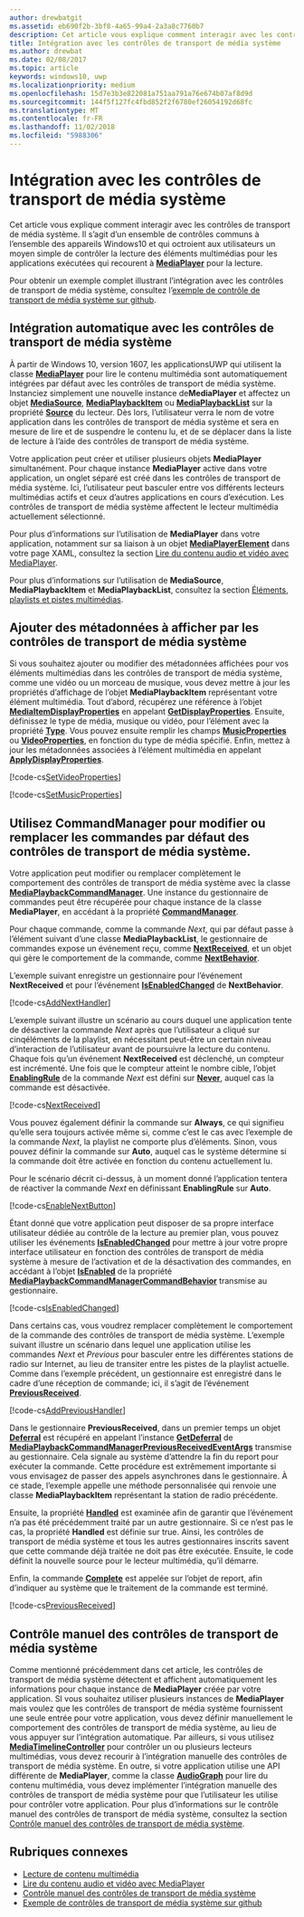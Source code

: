 ```yaml
---
author: drewbatgit
ms.assetid: eb690f2b-3bf8-4a65-99a4-2a3a8c7760b7
description: Cet article vous explique comment interagir avec les contrôles de transport de média système.
title: Intégration avec les contrôles de transport de média système
ms.author: drewbat
ms.date: 02/08/2017
ms.topic: article
keywords: windows10, uwp
ms.localizationpriority: medium
ms.openlocfilehash: 15d7e3b3e822081a751aa791a76e674b07af8d9d
ms.sourcegitcommit: 144f5f127fc4fbd852f2f6780ef26054192d68fc
ms.translationtype: MT
ms.contentlocale: fr-FR
ms.lasthandoff: 11/02/2018
ms.locfileid: "5988306"
---
```

# <a name="integrate-with-the-system-media-transport-controls"></a>Intégration avec les contrôles de transport de média système

Cet article vous explique comment interagir avec les contrôles de transport de média système. Il s’agit d’un ensemble de contrôles communs à l’ensemble des appareils Windows10 et qui octroient aux utilisateurs un moyen simple de contrôler la lecture des éléments multimédias pour les applications exécutées qui recourent à [**MediaPlayer**](https://msdn.microsoft.com/library/windows/apps/Windows.Media.Playback.MediaPlayer) pour la lecture.

Pour obtenir un exemple complet illustrant l’intégration avec les contrôles de transport de média système, consultez l’[exemple de contrôle de transport de média système sur github](https://github.com/Microsoft/Windows-universal-samples/tree/dev/Samples/SystemMediaTransportControls).
                    
## <a name="automatic-integration-with-smtc"></a>Intégration automatique avec les contrôles de transport de média système
À partir de Windows 10, version 1607, les applicationsUWP qui utilisent la classe [**MediaPlayer**](https://msdn.microsoft.com/library/windows/apps/Windows.Media.Playback.MediaPlayer) pour lire le contenu multimédia sont automatiquement intégrées par défaut avec les contrôles de transport de média système. Instanciez simplement une nouvelle instance de**MediaPlayer** et affectez un objet [**MediaSource**](https://msdn.microsoft.com/library/windows/apps/Windows.Media.Core.MediaSource), [**MediaPlaybackItem**](https://msdn.microsoft.com/library/windows/apps/Windows.Media.Playback.MediaPlaybackItem) ou [**MediaPlaybackList**](https://msdn.microsoft.com/library/windows/apps/Windows.Media.Playback.MediaPlaybackList) sur la propriété [**Source**](https://msdn.microsoft.com/library/windows/apps/Windows.Media.Playback.MediaPlayer.Source) du lecteur. Dès lors, l’utilisateur verra le nom de votre application dans les contrôles de transport de média système et sera en mesure de lire et de suspendre le contenu lu, et de se déplacer dans la liste de lecture à l’aide des contrôles de transport de média système. 

Votre application peut créer et utiliser plusieurs objets **MediaPlayer** simultanément. Pour chaque instance **MediaPlayer** active dans votre application, un onglet séparé est créé dans les contrôles de transport de média système. Ici, l’utilisateur peut basculer entre vos différents lecteurs multimédias actifs et ceux d’autres applications en cours d’exécution. Les contrôles de transport de média système affectent le lecteur multimédia actuellement sélectionné.

Pour plus d’informations sur l’utilisation de **MediaPlayer** dans votre application, notamment sur sa liaison à un objet [**MediaPlayerElement**](https://msdn.microsoft.com/library/windows/apps/Windows.UI.Xaml.Controls.MediaPlayerElement) dans votre page XAML, consultez la section [Lire du contenu audio et vidéo avec MediaPlayer](play-audio-and-video-with-mediaplayer.md). 

Pour plus d’informations sur l’utilisation de **MediaSource**, **MediaPlaybackItem** et **MediaPlaybackList**, consultez la section [Éléments, playlists et pistes multimédias](media-playback-with-mediasource.md).

## <a name="add-metadata-to-be-displayed-by-the-smtc"></a>Ajouter des métadonnées à afficher par les contrôles de transport de média système
Si vous souhaitez ajouter ou modifier des métadonnées affichées pour vos éléments multimédias dans les contrôles de transport de média système, comme une vidéo ou un morceau de musique, vous devez mettre à jour les propriétés d’affichage de l’objet **MediaPlaybackItem** représentant votre élément multimédia. Tout d’abord, récupérez une référence à l’objet [**MediaItemDisplayProperties**](https://msdn.microsoft.com/library/windows/apps/Windows.Media.Playback.MediaItemDisplayProperties) en appelant [**GetDisplayProperties**](https://msdn.microsoft.com/library/windows/apps/Windows.Media.Playback.MediaPlaybackItem.GetDisplayProperties). Ensuite, définissez le type de média, musique ou vidéo, pour l’élément avec la propriété [**Type**](https://msdn.microsoft.com/library/windows/apps/Windows.Media.Playback.MediaItemDisplayProperties.Type). Vous pouvez ensuite remplir les champs [**MusicProperties**](https://msdn.microsoft.com/library/windows/apps/Windows.Media.Playback.MediaItemDisplayProperties.MusicProperties) ou [**VideoProperties**](https://msdn.microsoft.com/library/windows/apps/Windows.Media.Playback.MediaItemDisplayProperties.VideoProperties), en fonction du type de média spécifié. Enfin, mettez à jour les métadonnées associées à l’élément multimédia en appelant [**ApplyDisplayProperties**](https://msdn.microsoft.com/library/windows/apps/mt489923).

[!code-cs[SetVideoProperties](./code/MediaSource_RS1/cs/MainPage.xaml.cs#SnippetSetVideoProperties)]

[!code-cs[SetMusicProperties](./code/MediaSource_RS1/cs/MainPage.xaml.cs#SnippetSetMusicProperties)]

## <a name="use-commandmanager-to-modify-or-override-the-default-smtc-commands"></a>Utilisez CommandManager pour modifier ou remplacer les commandes par défaut des contrôles de transport de média système.
Votre application peut modifier ou remplacer complètement le comportement des contrôles de transport de média système avec la classe [**MediaPlaybackCommandManager**](https://msdn.microsoft.com/library/windows/apps/Windows.Media.Playback.MediaPlaybackCommandManager). Une instance du gestionnaire de commandes peut être récupérée pour chaque instance de la classe **MediaPlayer**, en accédant à la propriété [**CommandManager**](https://msdn.microsoft.com/library/windows/apps/Windows.Media.Playback.MediaPlayer.CommandManager).

Pour chaque commande, comme la commande *Next*, qui par défaut passe à l’élément suivant d’une classe **MediaPlaybackList**, le gestionnaire de commandes expose un événement reçu, comme [**NextReceived**](https://msdn.microsoft.com/library/windows/apps/Windows.Media.Playback.MediaPlaybackCommandManager.NextReceived), et un objet qui gère le comportement de la commande, comme [**NextBehavior**](https://msdn.microsoft.com/library/windows/apps/Windows.Media.Playback.MediaPlaybackCommandManager.NextBehavior). 

L’exemple suivant enregistre un gestionnaire pour l’événement **NextReceived** et pour l’événement [**IsEnabledChanged**](https://msdn.microsoft.com/library/windows/apps/Windows.Media.Playback.MediaPlaybackCommandManagerCommandBehavior.IsEnabledChanged) de **NextBehavior**.

[!code-cs[AddNextHandler](./code/SMTC_RS1/cs/MainPage.xaml.cs#SnippetAddNextHandler)]

L’exemple suivant illustre un scénario au cours duquel une application tente de désactiver la commande *Next* après que l’utilisateur a cliqué sur cinqéléments de la playlist, en nécessitant peut-être un certain niveau d’interaction de l’utilisateur avant de poursuivre la lecture du contenu. Chaque fois qu’un événement **NextReceived** est déclenché, un compteur est incrémenté. Une fois que le compteur atteint le nombre cible, l’objet [**EnablingRule**](https://msdn.microsoft.com/library/windows/apps/Windows.Media.Playback.MediaPlaybackCommandManagerCommandBehavior.EnablingRule) de la commande *Next* est défini sur [**Never**](https://msdn.microsoft.com/library/windows/apps/Windows.Media.Playback.MediaCommandEnablingRule), auquel cas la commande est désactivée. 

[!code-cs[NextReceived](./code/SMTC_RS1/cs/MainPage.xaml.cs#SnippetNextReceived)]

Vous pouvez également définir la commande sur **Always**, ce qui signifieu qu’elle sera toujours activée même si, comme c’est le cas avec l’exemple de la commande *Next*, la playlist ne comporte plus d’éléments. Sinon, vous pouvez définir la commande sur **Auto**, auquel cas le système détermine si la commande doit être activée en fonction du contenu actuellement lu.

Pour le scénario décrit ci-dessus, à un moment donné l’application tentera de réactiver la commande *Next* en définissant **EnablingRule** sur **Auto**.

[!code-cs[EnableNextButton](./code/SMTC_RS1/cs/MainPage.xaml.cs#SnippetEnableNextButton)]

Étant donné que votre application peut disposer de sa propre interface utilisateur dédiée au contrôle de la lecture au premier plan, vous pouvez utiliser les événements [**IsEnabledChanged**](https://msdn.microsoft.com/library/windows/apps/Windows.Media.Playback.MediaPlaybackCommandManagerCommandBehavior.IsEnabledChanged) pour mettre à jour votre propre interface utilisateur en fonction des contrôles de transport de média système à mesure de l’activation et de la désactivation des commandes, en accédant à l’objet [**IsEnabled**](https://msdn.microsoft.com/library/windows/apps/Windows.Media.Playback.MediaPlaybackCommandManagerCommandBehavior.IsEnabled) de la propriété [**MediaPlaybackCommandManagerCommandBehavior**](https://msdn.microsoft.com/library/windows/apps/Windows.Media.Playback.MediaPlaybackCommandManagerCommandBehavior) transmise au gestionnaire.

[!code-cs[IsEnabledChanged](./code/SMTC_RS1/cs/MainPage.xaml.cs#SnippetIsEnabledChanged)]

Dans certains cas, vous voudrez remplacer complètement le comportement de la commande des contrôles de transport de média système. L’exemple suivant illustre un scénario dans lequel une application utilise les commandes *Next* et *Previous* pour basculer entre les différentes stations de radio sur Internet, au lieu de transiter entre les pistes de la playlist actuelle. Comme dans l’exemple précédent, un gestionnaire est enregistré dans le cadre d’une réception de commande; ici, il s’agit de l’événement [**PreviousReceived**](https://msdn.microsoft.com/library/windows/apps/Windows.Media.Playback.MediaPlaybackCommandManager.PreviousReceived).

[!code-cs[AddPreviousHandler](./code/SMTC_RS1/cs/MainPage.xaml.cs#SnippetAddPreviousHandler)]

Dans le gestionnaire **PreviousReceived**, dans un premier temps un objet [**Deferral**](https://msdn.microsoft.com/library/windows/apps/Windows.Foundation.Deferral) est récupéré en appelant l’instance [**GetDeferral**](https://msdn.microsoft.com/library/windows/apps/Windows.Media.Playback.MediaPlaybackCommandManagerPreviousReceivedEventArgs.GetDeferral) de [**MediaPlaybackCommandManagerPreviousReceivedEventArgs**](https://msdn.microsoft.com/library/windows/apps/Windows.Media.Playback.MediaPlaybackCommandManagerPreviousReceivedEventArgs) transmise au gestionnaire. Cela signale au système d’attendre la fin du report pour exécuter la commande. Cette procédure est extrêmement importante si vous envisagez de passer des appels asynchrones dans le gestionnaire. À ce stade, l’exemple appelle une méthode personnalisée qui renvoie une classe **MediaPlaybackItem** représentant la station de radio précédente.

Ensuite, la propriété [**Handled**](https://msdn.microsoft.com/library/windows/apps/Windows.Media.Playback.MediaPlaybackCommandManagerPreviousReceivedEventArgs.Handled) est examinée afin de garantir que l’événement n’a pas été précédemment traité par un autre gestionnaire. Si ce n’est pas le cas, la propriété **Handled** est définie sur true. Ainsi, les contrôles de transport de média système et tous les autres gestionnaires inscrits savent que cette commande déjà traitée ne doit pas être exécutée. Ensuite, le code définit la nouvelle source pour le lecteur multimédia, qu’il démarre.

Enfin, la commande [**Complete**](https://msdn.microsoft.com/library/windows/apps/Windows.Foundation.Deferral.Complete) est appelée sur l’objet de report, afin d’indiquer au système que le traitement de la commande est terminé.

[!code-cs[PreviousReceived](./code/SMTC_RS1/cs/MainPage.xaml.cs#SnippetPreviousReceived)]
                
## <a name="manual-control-of-the-smtc"></a>Contrôle manuel des contrôles de transport de média système
Comme mentionné précédemment dans cet article, les contrôles de transport de média système détectent et affichent automatiquement les informations pour chaque instance de **MediaPlayer** créée par votre application. SI vous souhaitez utiliser plusieurs instances de **MediaPlayer** mais voulez que les contrôles de transport de média système fournissent une seule entrée pour votre application, vous devez définir manuellement le comportement des contrôles de transport de média système, au lieu de vous appuyer sur l’intégration automatique. Par ailleurs, si vous utilisez [**MediaTimelineController**](https://msdn.microsoft.com/library/windows/apps/Windows.Media.MediaTimelineController) pour contrôler un ou plusieurs lecteurs multimédias, vous devez recourir à l’intégration manuelle des contrôles de transport de média système. En outre, si votre application utilise une API différente de **MediaPlayer**, comme la classe [**AudioGraph**](https://msdn.microsoft.com/library/windows/apps/Windows.Media.Audio.AudioGraph) pour lire du contenu multimédia, vous devez implémenter l’intégration manuelle des contrôles de transport de média système pour que l’utilisateur les utilise pour contrôler votre application. Pour plus d’informations sur le contrôle manuel des contrôles de transport de média système, consultez la section [Contrôle manuel des contrôles de transport de média système](system-media-transport-controls.md).



## <a name="related-topics"></a>Rubriques connexes
* [Lecture de contenu multimédia](media-playback.md)
* [Lire du contenu audio et vidéo avec MediaPlayer](play-audio-and-video-with-mediaplayer.md)
* [Contrôle manuel des contrôles de transport de média système](system-media-transport-controls.md)
* [Exemple de contrôles de transport de média système sur github](https://github.com/Microsoft/Windows-universal-samples/tree/dev/Samples/SystemMediaTransportControls)
 

 




